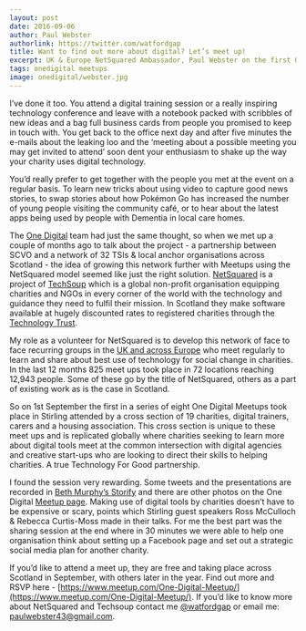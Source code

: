 ```yaml
---
layout: post
date: 2016-09-06
author: Paul Webster
authorlink: https://twitter.com/watfordgap
title: Want to find out more about digital? Let’s meet up!
excerpt: UK & Europe NetSquared Ambassador, Paul Webster on the first One Digital Meetup and the Netsquared model
tags: onedigital meetups
image: onedigital/webster.jpg
---
```


I’ve done it too. You attend a digital training session or a really inspiring technology conference and leave with a notebook packed with scribbles of new ideas and a bag full business cards from people you promised to keep in touch with. You get back to the office next day and after five minutes the e-mails about the leaking loo and the ‘meeting about a possible meeting you may get invited to attend’ soon dent your enthusiasm to shake up the way your charity uses digital technology.

You’d really prefer to get together with the people you met at the event on a regular basis. To learn new tricks about using video to capture good news stories, to swap stories about how Pokémon Go has increased the number of young people visiting the community café, or to hear about the latest apps being used by people with Dementia in local care homes. 

The [One Digital](http://digital.scvo.org.uk/onedigital/) team had just the same thought, so when we met up a couple of months ago to talk about the project - a partnership between SCVO and a network of 32 TSIs & local anchor organisations across Scotland - the idea of growing this network further with Meetups using the NetSquared model seemed like just the right solution. [NetSquared](http://www.netsquared.org/about) is a project of [TechSoup](http://meet.techsoup.org/about-us/) which is a global non-profit organisation equipping charities and NGOs in every corner of the world with the technology and guidance they need to fulfil their mission. In Scotland they make software available at hugely discounted rates to registered charities through the [Technology Trust](https://www.tt-exchange.org/).

My role as a volunteer for NetSquared is to develop this network of face to face recurring groups in the [UK and across Europe](http://www.netsquared.org/local?field_geofield_distance%5Bdistance%5D=3000&field_geofield_distance%5Borigin%5D=edinburgh) who meet regularly to learn and share about best use of technology for social change in charities. In the last 12 months 825 meet ups took place in 72 locations reaching 12,943 people. Some of these go by the title of NetSquared, others as a part of existing work as is the case in Scotland.

So on 1st September the first in a series of eight One Digital Meetups took place in Stirling attended by a cross section of 19 charities, digital trainers, carers and a housing association. This cross section is unique to these meet ups and is replicated globally where charities seeking to learn more about digital tools meet at the common intersection with digital agencies and creative start-ups who are looking to direct their skills to helping charities. A true Technology For Good partnership. 


I found the session very rewarding. Some tweets and the presentations are recorded in [Beth Murphy’s Storify](https://storify.com/Betty_Murphy/one-digital-meetup-stirling) and there are other photos on the One Digital [Meetup page](https://www.meetup.com/One-Digital-Meetup/). Making use of digital tools by charities doesn’t have to be expensive or scary, points which Stirling guest speakers Ross McCulloch & Rebecca Curtis-Moss made in their talks. For me the best part was the sharing session at the end where in 30 minutes we were able to help one organisation think about setting up a Facebook page and set out a strategic social media plan for another charity.

If you’d like to attend a meet up, they are free and taking place across Scotland in September, with others later in the year. Find out more and RSVP here - [https://www.meetup.com/One-Digital-Meetup/](https://www.meetup.com/One-Digital-Meetup/). If you’d like to know more about NetSquared and Techsoup contact me [@watfordgap](https://twitter.com/watfordgap) or email me: [paulwebster43@gmail.com](mailto:paulwebster43@gmail.com).
